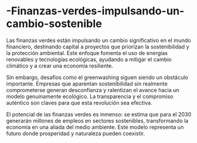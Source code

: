 # -Finanzas-verdes-impulsando-un-cambio-sostenible
 Las finanzas verdes están impulsando un cambio significativo en el mundo financiero, destinando capital a proyectos que priorizan la sostenibilidad y la protección ambiental. Este enfoque fomenta el uso de energías renovables y tecnologías ecológicas, ayudando a mitigar el cambio climático y a crear una economía resiliente.

Sin embargo, desafíos como el greenwashing siguen siendo un obstáculo importante. Empresas que aparentan sostenibilidad sin realmente comprometerse generan desconfianza y ralentizan el avance hacia un modelo genuinamente ecológico. La transparencia y el compromiso auténtico son claves para que esta revolución sea efectiva.

El potencial de las finanzas verdes es inmenso: se estima que para el 2030 generarán millones de empleos en sectores sostenibles, transformando la economía en una aliada del medio ambiente. Este modelo representa un futuro donde prosperidad y naturaleza pueden coexistir.
